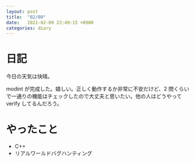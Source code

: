```yaml
---
layout: post
title:  "02/09"
date:   2021-02-09 22:49:15 +0900
categories: diary
---
```

# 日記

今日の天気は快晴。

modint が完成した。嬉しい。正しく動作するか非常に不安だけど、2 問くらいで一通りの機能はチェックしたので大丈夫と思いたい。他の人はどうやって verify してるんだろう。

# やったこと

- C++
- リアルワールドバグハンティング
